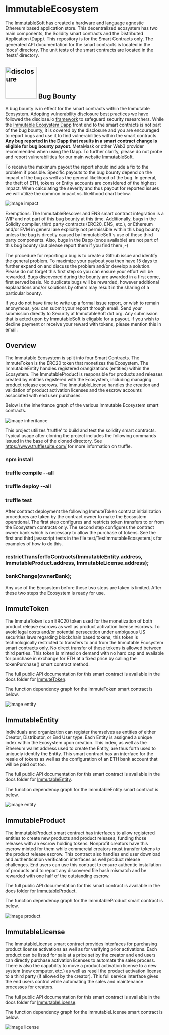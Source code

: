 # ImmutableEcosystem

The [ImmutableSoft](https://www.immutablesoft.org) has created a hardware and language agnostic Ethereum based application store. This decentralized ecosystem has two main components, the Solidity smart contracts and the Distributed Application (Dapp). This repository is for the Smart Contracts only. The generated API documentation for the smart contracts is located in the 'docs' directory. The unit tests of the smart contracts are located in the 'tests' directory.

## <img src="./images/disclosure-logo-outline-black.png" alt="disclosure" width="100" height="100"/> Bug Bounty 

A bug bounty is in effect for the smart contracts within the Immutable Ecosystem. Adopting vulnerability disclosure best practices we have followed the disclose.io [framework](./core-terms-USA.md) to safeguard security researchers. While the [Immutable Ecosystem Dapp](https://ecosystem.immutablesoft.org) front end to the smart contracts is not part of the bug bounty, it is covered by the disclosure and you are encouraged to report bugs and use it to find vulnerabilities within the smart contracts. **Any bug reported in the Dapp that results in a smart contract change is eligible for bug bounty payout**. MetaMask or other Web3 provider recommended when using the Dapp. To further clarify, please do not probe and report vulnerabilities for our main website [ImmutableSoft](https://www.immutablesoft.org).

To receive the maximum payout the report should include a fix to the problem if possible. Specific payouts to the bug bounty depend on the impact of the bug as well as the general likelihood of the bug. In general, the theft of ETH, tokens or Entity accounts are considered of the highest impact. When calculating the severity and thus payout for reported issues we will utilize the common impact vs. likelihood chart below.

![image impact](./images/ImpactVSLikelihood.png)

Exemptions: The ImmutableResolver and ENS smart contract integration is a WIP and not part of this bug bounty at this time. Additionally, bugs in the Solidity compiler, third party contracts (ERC20, ENS, etc.), or Ethereum and/or EVM in general are explicitly not permissible within this bug bounty unless the bug is directly caused by ImmutableSoft's use of these third party components. Also, bugs in the Dapp (once available) are not part of this bug bounty (but please report them if you find them ;-)

The procedure for reporting a bug is to create a Github issue and identify the general problem. To maximize your paybout you then have 15 days to further expand on and discuss the problem and/or develop a solution.  Please do not forget this first step so you can ensure your effort will be rewarded. Bugs discovered during the bounty are awarded in a first come, first served basis. No duplicate bugs will be rewarded, however additional explanations and/or solutions by others may result in the sharing of a particular bounty.

If you do not have time to write up a formal issue report, or wish to remain anonymous, you can submit your report through email. Send your submission directly to Security at ImmutableSoft dot org. Any submission that is acted upon by ImmutableSoft is eligable for a payout. If you wish to decline payment or receive your reward with tokens, please mention this in email.

## Overview

The Immutable Ecosystem is split into four Smart Contracts. The ImmuteToken is the ERC20 token that monetizes the Ecosystem. The ImmutableEntity handles registered orangizations (entities) within the Ecosystem. The ImmutableProduct is responsible for products and releases created by entities registered with the Ecosystem, including managing product release escrows. The ImmutableLicense handles the creation and validation of product activation licenses and the escrow accounts associated with end user purchases.

Below is the inheritance graph of the various Immutable Ecosystem smart contracts.

![image inheritance](./images/InheritanceGraph.jpg)

This project utilizes 'truffle' to build and test the solidity smart contracts. Typical usage after cloning the project includes the following commands issued in the base of the cloned directory. See https://www.trufflesuite.com/ for more information on truffle.

### npm install
### truffle compile --all
### truffle deploy --all
### truffle test

After contract deployment the following ImmuteToken contract initialization procedures are taken by the contract owner to make the Ecosystem operational. The first step configures and restricts token transfers to or from the Ecosystem contracts only. The second step configures the contract owner bank which is necessary to allow the purchase of tokens. See the first and third javascript tests in the file test/TestImmutableEcosystem.js for examples of how to do this.

### restrictTransferToContracts(ImmutableEntity.address, ImmutableProduct.address, ImmutableLicense.address);
### bankChange(ownerBank);

Any use of the Ecosystem before these two steps are taken is limited. After these two steps the Ecosystem is ready for use.

## ImmuteToken

The ImmuteToken is an ERC20 token used for the monetization of both product release escrows as well as product activation license escrows. To avoid legal costs and/or potential persecution under ambiguous US securities laws regarding blockchain based tokens, this token is technologically restricted to transfers to and from the Immutable Ecosystem smart contracts only. No direct transfer of these tokens is allowed between third parties. This token is minted on demand with no hard cap and available for purchase in exchange for ETH at a fixed price by calling the tokenPurchase() smart contract method.

The full public API documentation for this smart contract is available in the docs folder for [ImmuteToken](./docs/ImmuteToken.md).

The function dependency graph for the ImmuteToken smart contract is below.

![image entity](./images/TokenDependencyGraph.jpg)

## ImmutableEntity

Individuals and organization can register themselves as entities of either Creator, Distributor, or End User type. Each Entity is assigned a unique index within the Ecosystem upon creation. This index, as well as the Ethereum wallet address used to create the Entity, are thus forth used to uniquely identify the Entity. This smart contract has an interface for the resale of tokens as well as the configuration of an ETH bank account that will be paid out too.

The full public API documentation for this smart contract is available in the docs folder for [ImmutableEntity](./docs/ImmutableEntity.md).

The function dependency graph for the ImmutableEntity smart contract is below.

![image entity](./images/EntityDependencyGraph.jpg)

## ImmutableProduct

The ImmutableProduct smart contract has interfaces to allow registered entities to create new products and product releases, funding those releases with an escrow holding tokens. Nonprofit creators have this escrow minted for them while commercial creators must transfer tokens to the product release escrow. This contract also handles end user download and authentication verification interfaces as well product release challenges. End users can use this contract to ensure authentic installation of products and to report any discovered file hash mismatch and be rewarded with one half of the outstanding escrow.

The full public API documentation for this smart contract is available in the docs folder for [ImmutableProduct](./docs/ImmutableProduct.md).

The function dependency graph for the ImmutableProduct smart contract is below.

![image product](./images/ProductDependencyGraph.jpg)

## ImmutableLicense

The ImmutableLicense smart contract provides interfaces for purchasing product license activations as well as for verifying prior activations. Each product can be listed for sale at a price set by the creator and end users can directly purchase activation licenses to automate the sales process. There is also the capability to move a product activation license to a new system (new computer, etc.) as well as resell the product activation license to a third party (if allowed by the creator). This full service interface gives the end users control while automating the sales and maintenance processes for creators.

The full public API documentation for this smart contract is available in the docs folder for [ImmutableLicense](./docs/ImmutableLicense.md).

The function dependency graph for the ImmutableLicense smart contract is below.

![image license](./images/LicenseDependencyGraph.jpg)
